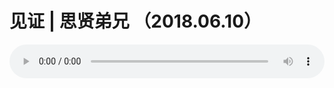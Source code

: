 # 见证 | 思贤弟兄 （2018.06.10）

<audio style="width: 100%;" preload="false" controls controlslist="nodownload"><source src="http://file.simai.life/audio/mp3/old/25309.mp3" type="audio/mpeg">Your browser does not support the audio element.</audio>


